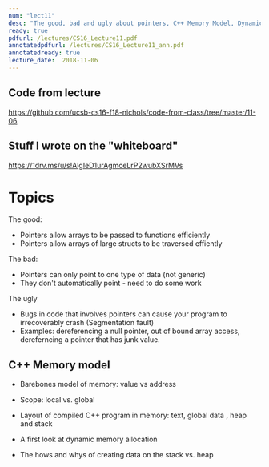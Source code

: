 ```yaml
---
num: "lect11"
desc: "The good, bad and ugly about pointers, C++ Memory Model, Dynamic memory allocation (Heap), Heap vs Stack"
ready: true
pdfurl: /lectures/CS16_Lecture11.pdf
annotatedpdfurl: /lectures/CS16_Lecture11_ann.pdf
annotatedready: true
lecture_date:  2018-11-06
---
```


## Code from lecture

<https://github.com/ucsb-cs16-f18-nichols/code-from-class/tree/master/11-06>

## Stuff I wrote on the "whiteboard"

<https://1drv.ms/u/s!AlgIeD1urAgmceLrP2wubXSrMVs>


# Topics

The good:

* Pointers allow arrays to be passed to functions efficiently
* Pointers allow arrays of large structs to be traversed effiently

The bad:

* Pointers can only point to one type of data (not generic)
* They don't automatically point - need to do some work

The ugly

* Bugs in code that involves pointers can cause your program to irrecoverably crash (Segmentation fault)
* Examples: dereferencing a null pointer, out of bound array access, dereferncing a pointer that has junk value.

## C++ Memory model
* Barebones model of memory: value vs address
* Scope: local vs. global
* Layout of compiled C++ program in memory: text, global data , heap and stack


* A first look at dynamic memory allocation
* The hows and whys of creating data on the stack vs. heap